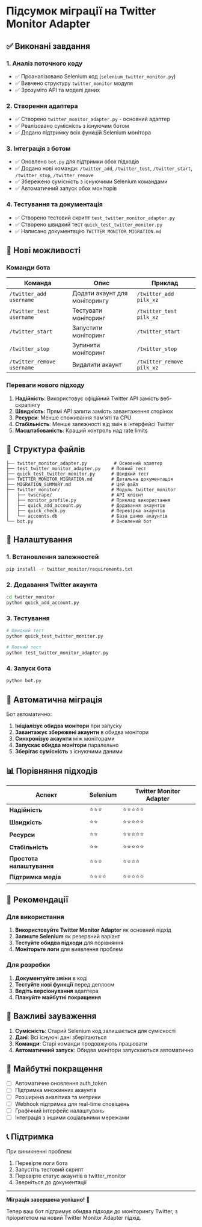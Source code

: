 # Підсумок міграції на Twitter Monitor Adapter

## ✅ Виконані завдання

### 1. Аналіз поточного коду
- ✅ Проаналізовано Selenium код (`selenium_twitter_monitor.py`)
- ✅ Вивчено структуру `twitter_monitor` модуля
- ✅ Зрозуміто API та моделі даних

### 2. Створення адаптера
- ✅ Створено `twitter_monitor_adapter.py` - основний адаптер
- ✅ Реалізовано сумісність з існуючим ботом
- ✅ Додано підтримку всіх функцій Selenium монітора

### 3. Інтеграція з ботом
- ✅ Оновлено `bot.py` для підтримки обох підходів
- ✅ Додано нові команди: `/twitter_add`, `/twitter_test`, `/twitter_start`, `/twitter_stop`, `/twitter_remove`
- ✅ Збережено сумісність з існуючими Selenium командами
- ✅ Автоматичний запуск обох моніторів

### 4. Тестування та документація
- ✅ Створено тестовий скрипт `test_twitter_monitor_adapter.py`
- ✅ Створено швидкий тест `quick_test_twitter_monitor.py`
- ✅ Написано документацію `TWITTER_MONITOR_MIGRATION.md`

## 🚀 Нові можливості

### Команди бота

| Команда | Опис | Приклад |
|---------|------|---------|
| `/twitter_add username` | Додати акаунт для моніторингу | `/twitter_add pilk_xz` |
| `/twitter_test username` | Тестувати моніторинг | `/twitter_test pilk_xz` |
| `/twitter_start` | Запустити моніторинг | `/twitter_start` |
| `/twitter_stop` | Зупинити моніторинг | `/twitter_stop` |
| `/twitter_remove username` | Видалити акаунт | `/twitter_remove pilk_xz` |

### Переваги нового підходу

1. **Надійність**: Використовує офіційний Twitter API замість веб-скрапінгу
2. **Швидкість**: Прямі API запити замість завантаження сторінок
3. **Ресурси**: Менше споживання пам'яті та CPU
4. **Стабільність**: Менше залежності від змін в інтерфейсі Twitter
5. **Масштабованість**: Кращий контроль над rate limits

## 📁 Структура файлів

```
├── twitter_monitor_adapter.py          # Основний адаптер
├── test_twitter_monitor_adapter.py    # Повний тест
├── quick_test_twitter_monitor.py      # Швидкий тест
├── TWITTER_MONITOR_MIGRATION.md       # Детальна документація
├── MIGRATION_SUMMARY.md               # Цей файл
├── twitter_monitor/                   # Модуль twitter_monitor
│   ├── twscrape/                      # API клієнт
│   ├── monitor_profile.py             # Приклад використання
│   ├── quick_add_account.py           # Додавання акаунтів
│   ├── quick_check.py                 # Перевірка акаунтів
│   └── accounts.db                    # База даних акаунтів
└── bot.py                             # Оновлений бот
```

## 🔧 Налаштування

### 1. Встановлення залежностей

```bash
pip install -r twitter_monitor/requirements.txt
```

### 2. Додавання Twitter акаунта

```bash
cd twitter_monitor
python quick_add_account.py
```

### 3. Тестування

```bash
# Швидкий тест
python quick_test_twitter_monitor.py

# Повний тест
python test_twitter_monitor_adapter.py
```

### 4. Запуск бота

```bash
python bot.py
```

## 🔄 Автоматична міграція

Бот автоматично:

1. **Ініціалізує обидва монітори** при запуску
2. **Завантажує збережені акаунти** в обидва монітори
3. **Синхронізує акаунти** між моніторами
4. **Запускає обидва монітори** паралельно
5. **Зберігає сумісність** з існуючими даними

## 📊 Порівняння підходів

| Аспект | Selenium | Twitter Monitor Adapter |
|--------|----------|------------------------|
| **Надійність** | ⭐⭐⭐ | ⭐⭐⭐⭐⭐ |
| **Швидкість** | ⭐⭐ | ⭐⭐⭐⭐⭐ |
| **Ресурси** | ⭐⭐ | ⭐⭐⭐⭐⭐ |
| **Стабільність** | ⭐⭐ | ⭐⭐⭐⭐⭐ |
| **Простота налаштування** | ⭐⭐⭐ | ⭐⭐⭐⭐ |
| **Підтримка медіа** | ⭐⭐⭐⭐ | ⭐⭐⭐⭐⭐ |

## 🎯 Рекомендації

### Для використання

1. **Використовуйте Twitter Monitor Adapter** як основний підхід
2. **Залиште Selenium** як резервний варіант
3. **Тестуйте обидва підходи** для порівняння
4. **Моніторьте логи** для виявлення проблем

### Для розробки

1. **Документуйте зміни** в коді
2. **Тестуйте нові функції** перед деплоєм
3. **Ведіть версіонування** адаптера
4. **Плануйте майбутні покращення**

## 🚨 Важливі зауваження

1. **Сумісність**: Старий Selenium код залишається для сумісності
2. **Дані**: Всі існуючі дані зберігаються
3. **Команди**: Старі команди продовжують працювати
4. **Автоматичний запуск**: Обидва монітори запускаються автоматично

## 🔮 Майбутні покращення

- [ ] Автоматичне оновлення auth_token
- [ ] Підтримка множинних акаунтів
- [ ] Розширена аналітика та метрики
- [ ] Webhook підтримка для real-time сповіщень
- [ ] Графічний інтерфейс налаштувань
- [ ] Інтеграція з іншими соціальними мережами

## 📞 Підтримка

При виникненні проблем:

1. Перевірте логи бота
2. Запустіть тестовий скрипт
3. Перевірте статус акаунтів в twitter_monitor
4. Зверніться до документації

---

**Міграція завершена успішно!** 🎉

Тепер ваш бот підтримує обидва підходи до моніторингу Twitter, з пріоритетом на новий Twitter Monitor Adapter підхід.
